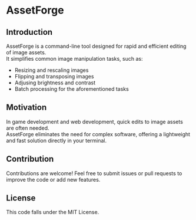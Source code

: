 # AssetForge

## Introduction

AssetForge is a command-line tool designed for rapid and efficient editing of image assets.\
It simplifies common image manipulation tasks, such as:
- Resizing and rescaling images
- Flipping and transposing images
- Adjusing brightness and contrast
- Batch processing for the aforementioned tasks

## Motivation

In game development and web development, quick edits to image assets are often needed.\
AssetForge eliminates the need for complex software, offering a lightweight and fast solution directly in your terminal.

## Contribution
Contributions are welcome! Feel free to submit issues or pull requests to improve the code or add new features.

## License 
This code falls under the MIT License.
